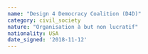 ```yaml
---
name: "Design 4 Democracy Coalition (D4D)"
category: civil_society
nature: "Organisation à but non lucratif"
nationality: USA
date_signed: '2018-11-12'
---
```

    